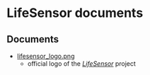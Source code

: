 # LifeSensor documents

## Documents
<!-- LIST OF DOCUMENTS -->
- [lifesensor_logo.png](./lifesensor_logo.png)
  - official logo of the [*LifeSensor*](https://lifesensor.org) project